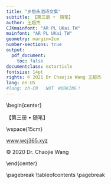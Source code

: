 ```yaml
---
title: "乡愁永酒诗文集"
subtitle: 【第三册 •　随笔】
author: 王超杰
CJKmainfont: "AR PL UKai TW" 
mainfont: "AR PL UKai TW" 
geometry: margin=2cm
number-sections: true 
output: 
  pdf_document:
    toc: false
documentclass: extarticle
fontsize: 14pt
rights: © 2021 Dr Chaojie Wang 王超杰
lang: en-US
#lang: zh-CN   NOT　WORKING！
---
```



\begin{center}

【第三册 • 随笔】

\vspace{15cm}

www.wcj365.xyz

© 2020 Dr. Chaojie Wang

\end{center}




\pagebreak
\tableofcontents
\pagebreak